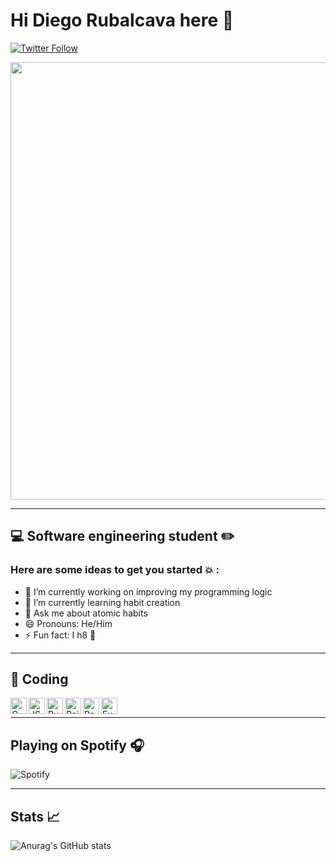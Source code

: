 # Hi Diego Rubalcava here 👋

[![Twitter Follow](https://img.shields.io/twitter/follow/DARLec187?color=1DA1F2&logo=Twitter&style=for-the-badge)](https://twitter.com/DARLec187)

<img src="https://media.giphy.com/media/vhVqGkxDYxAaRbOWVp/giphy.gif" width="700">

---
## :computer: Software engineering student :pencil2:

### Here are some ideas to get you started :boom: :

- 🔭 I’m currently working on improving my programming logic
- 🌱 I’m currently learning habit creation
- 💬 Ask me about atomic habits
- 😄 Pronouns: He/Him
- ⚡ Fun fact: I h8 :avocado:

---
## :rocket: Coding

<img align="left" width="26px" alt="C" src="https://cdn.jsdelivr.net/gh/devicons/devicon/icons/c/c-original.svg" />
 
<img align="left" width="26px" alt="JS" src="https://cdn.jsdelivr.net/gh/devicons/devicon/icons/javascript/javascript-original.svg" />

<img align="left" width="26px" alt="Ruby" src="https://cdn.jsdelivr.net/gh/devicons/devicon/icons/ruby/ruby-original.svg" />

<img align="left" width="26px" alt="Rails" src="https://cdn.jsdelivr.net/gh/devicons/devicon/icons/rails/rails-plain-wordmark.svg" />

<img align="left" width="26px" alt="React" src="https://cdn.jsdelivr.net/gh/devicons/devicon/icons/react/react-original.svg" />

<img align="left" width="26px" alt="Express" src="https://cdn.jsdelivr.net/gh/devicons/devicon/icons/express/express-original.svg" />

<br>

---
## Playing on Spotify :headphones:

![Spotify](https://spotify-now-playing-mu-sandy.vercel.app/api/spotify?background_color=0d1117&border_color=CC4B93)
<br>

---
## Stats :chart_with_upwards_trend:

![Anurag's GitHub stats](https://github-readme-stats.vercel.app/api?username=diego3008&show_icons=true&theme=cobalt)
